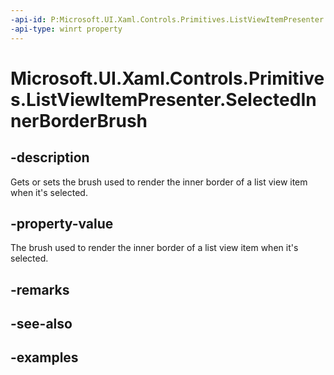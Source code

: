 ```yaml
---
-api-id: P:Microsoft.UI.Xaml.Controls.Primitives.ListViewItemPresenter.SelectedInnerBorderBrush
-api-type: winrt property
---
```


# Microsoft.UI.Xaml.Controls.Primitives.ListViewItemPresenter.SelectedInnerBorderBrush

<!--
public Microsoft.UI.Xaml.Media.Brush SelectedInnerBorderBrush { get; set; }
-->


## -description

Gets or sets the brush used to render the inner border of a list view item when it's selected.

## -property-value

The brush used to render the inner border of a list view item when it's selected.

## -remarks

## -see-also

## -examples


